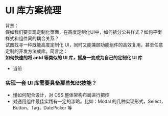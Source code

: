 # UI 库方案梳理
背景：  
假如我们要实现定制化页面，在高度定制化UI中，如何拆分公共样式？如何平衡样式和组件间的耦合关系？  
试图找寻一种既能高度定制化 UI，同时又能兼顾功能组件的高效复用，甚至任意定制的开发方法或库。简言之：  
**如何快速的将 antd 等类似的 UI 库，摇身一变成为自己的定制化 UI 库**

- 当前

### 实现一套 UI 库需要具备那些知识技能？
- 懂如何配合设计，对 CSS 整体架构布局进行把控
- 对通用组件最佳实践有一定的涉略。比如：Modal 的几种实现形式，Select，Button，Tag，DatePicker 等